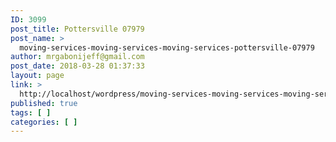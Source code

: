 ```yaml
---
ID: 3099
post_title: Pottersville 07979
post_name: >
  moving-services-moving-services-moving-services-pottersville-07979
author: mrgabonijeff@gmail.com
post_date: 2018-03-28 01:37:33
layout: page
link: >
  http://localhost/wordpress/moving-services-moving-services-moving-services-pottersville-07979/
published: true
tags: [ ]
categories: [ ]
---
```

